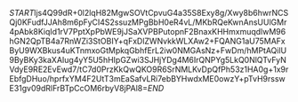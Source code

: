 $START$ljs4Q99dR+0l2lqH82MgwSOVtCpvuG4a35S8Exy8g/Xwy8b6hwrNCSQj0KFudfJJAh8m6pFyCI4S2ssuzMPgBbH0eR4vL/MKbRQeKwnAnsUUlGMr4pAbk8KiqId1rV7PptXpPbWE9jJSaXVPBPutopnF2BnaxKHHmxmuqdlwM96hGN2QpTB4a7RnWZi3StOBIY+qFxDlZWNvkkWLXAw2+FQANG1aU75MAFxByU9WXBkus4uKTnmxoGtMpkqGbhfErL2iw0NMGAsNz+FwDm/hMPtAQilU9ByBKy3kaXAIug4yY5U5hHIpGZwi3SJHjYDg4M6IrQNPYg5LkQ0NlQTvFyNVdyE9RE2EvEwd7/tC7d0PrzKkQwQKO9R6SrNMLKvDpQfPh53z1HA0g+1x9rEbfgDHuo/hprfxYM4F2UtT3mEaSafvLRi7ebBYHwdxME0owzY+pTvH9rsswE31gv09dRlFrBTpCcOM6rbyV8jPAl8=$END$